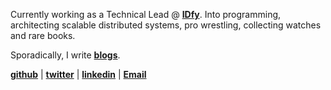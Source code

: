 <!-- ---
title: "hi, I am Manas"
description: "I'm an engineer from India who loves creating things."
hero:
  title: "hi, I am Manas"
--- -->

Currently working as a Technical Lead @ **[IDfy](https://www.idfy.com/)**. Into programming, architecting scalable distributed systems, pro wrestling, collecting watches and rare books.

Sporadically, I write **[blogs](/blog)**.

<!-- ### contact -->



**[github](https://github.com/manaschaturvedi)** | **[twitter](https://x.com/manas_oid)** | **[linkedin](https://linkedin.com/in/manaschaturvedi2202)** | **[Email](manas.oid@gmail.com)**

